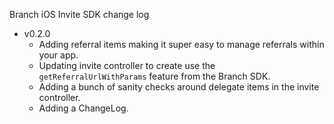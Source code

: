 Branch iOS Invite SDK change log

- v0.2.0
  * Adding referral items making it super easy to manage referrals within your app.
  * Updating invite controller to create use the `getReferralUrlWithParams` feature from the Branch SDK.
  * Adding a bunch of sanity checks around delegate items in the invite controller.
  * Adding a ChangeLog.
